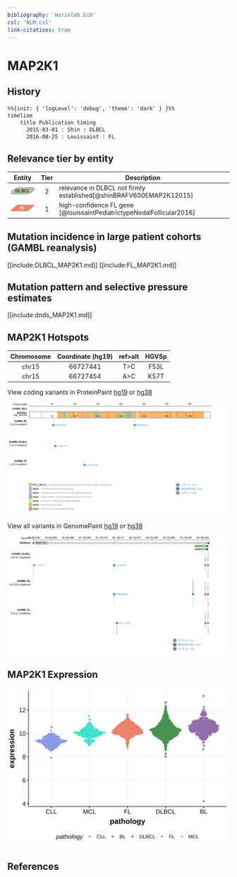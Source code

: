 ```yaml
---
bibliography: 'morinlab.bib'
csl: 'NLM.csl'
link-citations: true
---
```

# MAP2K1

## History
```mermaid
%%{init: { 'logLevel': 'debug', 'theme': 'dark' } }%%
timeline
    title Publication timing
      2015-03-01 : Shin : DLBCL
      2016-08-25 : Louissaint : FL
```

## Relevance tier by entity

|Entity|Tier|Description                              |
|:------:|:----:|-----------------------------------------|
|![DLBCL](images/icons/DLBCL_tier2.png) |2   |relevance in DLBCL not firmly established[@shinBRAFV600EMAP2K12015]|
|![FL](images/icons/FL_tier1.png)    |1   |high-confidence FL gene                  [@louissaintPediatrictypeNodalFollicular2016]|

## Mutation incidence in large patient cohorts (GAMBL reanalysis)

[[include:DLBCL_MAP2K1.md]]
[[include:FL_MAP2K1.md]]

## Mutation pattern and selective pressure estimates

[[include:dnds_MAP2K1.md]]

## MAP2K1 Hotspots

| Chromosome |Coordinate (hg19) | ref>alt | HGVSp | 
 | :---:| :---: | :--: | :---: |
| chr15 | 66727441 | T>C | F53L |
| chr15 | 66727454 | A>C | K57T |

View coding variants in ProteinPaint [hg19](https://morinlab.github.io/LLMPP/GAMBL/MAP2K1_protein.html)  or [hg38](https://morinlab.github.io/LLMPP/GAMBL/MAP2K1_protein_hg38.html)

![](images/proteinpaint/MAP2K1_NM_002755.svg)

View all variants in GenomePaint [hg19](https://morinlab.github.io/LLMPP/GAMBL/MAP2K1.html)  or [hg38](https://morinlab.github.io/LLMPP/GAMBL/MAP2K1_hg38.html)

![](images/proteinpaint/MAP2K1.svg)

## MAP2K1 Expression
![](images/gene_expression/MAP2K1_by_pathology.svg)
<!-- ORIGIN: shinBRAFV600EMAP2K12015 -->
<!-- DLBCL: shinBRAFV600EMAP2K12015 -->
<!-- FL: louissaintPediatrictypeNodalFollicular2016a -->

## References

